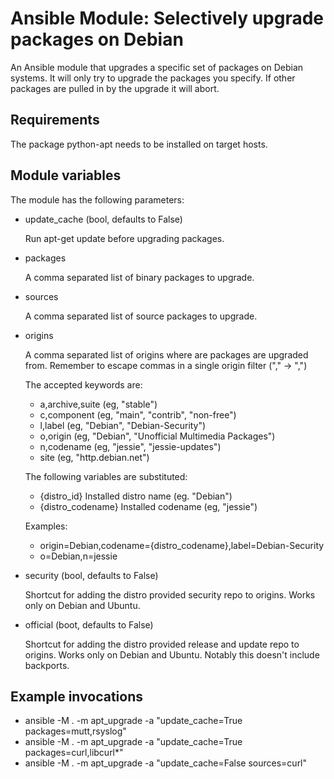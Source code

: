# Ansible Module: Selectively upgrade packages on Debian

An Ansible module that upgrades a specific set of packages on Debian systems.
It will only try to upgrade the packages you specify. If other packages are
pulled in by the upgrade it will abort.

## Requirements

The package python-apt needs to be installed on target hosts.

## Module variables

The module has the following parameters:

- update_cache (bool, defaults to False)

  Run apt-get update before upgrading packages.

- packages

  A comma separated list of binary packages to upgrade.

- sources

  A comma separated list of source packages to upgrade.

- origins

  A comma separated list of origins where are packages are upgraded from.
  Remember to escape commas in a single origin filter ("," -> "\,")

  The accepted keywords are:
  - a,archive,suite (eg, "stable")
  - c,component     (eg, "main", "contrib", "non-free")
  - l,label         (eg, "Debian", "Debian-Security")
  - o,origin        (eg, "Debian", "Unofficial Multimedia Packages")
  - n,codename      (eg, "jessie", "jessie-updates")
  - site            (eg, "http.debian.net")

  The following variables are substituted:
  - {distro_id}        Installed distro name (eg. "Debian")
  - {distro_codename}  Installed codename (eg, "jessie")

  Examples:
  - origin=Debian\,codename={distro_codename}\,label=Debian-Security
  - o=Debian\,n=jessie

- security (bool, defaults to False)

  Shortcut for adding the distro provided security repo to origins.
  Works only on Debian and Ubuntu.

- official (boot, defaults to False)

  Shortcut for adding the distro provided release and update repo to origins.
  Works only on Debian and Ubuntu.
  Notably this doesn't include backports.

## Example invocations

- ansible -M . -m apt_upgrade -a "update_cache=True packages=mutt,rsyslog"
- ansible -M . -m apt_upgrade -a "update_cache=True packages=curl,libcurl*"
- ansible -M . -m apt_upgrade -a "update_cache=False sources=curl"
